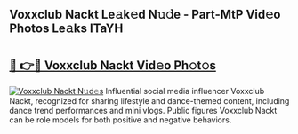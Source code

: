 ## Voxxclub Nackt Le𝚊k𝚎d N𝚞𝚍e - Part-MtP Vid𝚎o Photos Le𝚊ks ITaYH

# <h2><a href="http://fb11rdq.evod.top/?m=Voxxclub+Nackt">🔗 👉🔴 Voxxclub Nackt Vid𝚎o Ph𝚘t𝚘s</a></h2>

[![Voxxclub Nackt N𝚞d𝚎s](https://i.imgur.com/8V9OHl7.gif)](http://fb11rdq.evod.top/?m=Voxxclub+Nackt)
Influential social media influencer Voxxclub Nackt, recognized for sharing lifestyle and dance-themed content, including dance trend performances and mini vlogs. Public figures Voxxclub Nackt can be role models for both positive and negative behaviors. 
